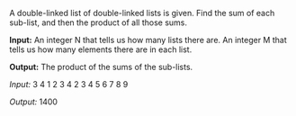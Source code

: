 A double-linked list of double-linked lists is given. Find the sum of each sub-list, and then the product of all those sums.

**Input:**
An integer N that tells us how many lists there are.
An integer M that tells us how many elements there are in each list.

**Output:**
The product of the sums of the sub-lists.


_Input:_
3
4
1 2 3 4
2 3 4 5
6 7 8 9

_Output:_
1400
